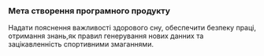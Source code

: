 ### Мета створення програмного продукту
Надати пояснення важливості здорового сну, обеспечити безпеку працi, отримання знань,як правил генерування нових данних та зацiкавленнiсть спортивними змаганнями.
